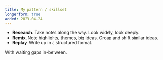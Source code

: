 ```yaml
---
title: My pattern / skillset
longerform: true
added: 2023-04-24
---
```


- **Research**. Take notes along the way. Look widely, look deeply.
- **Remix**. Note highlights, themes, big ideas. Group and shift similar ideas.
- **Replay**. Write up in a structured format.

With waiting gaps in-between.
